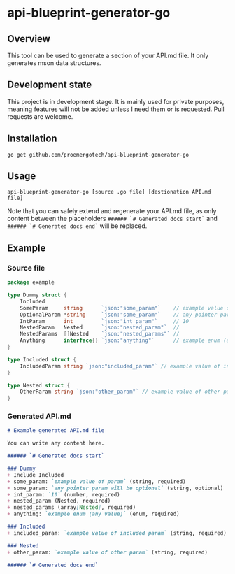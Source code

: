 api-blueprint-generator-go
========

## Overview

This tool can be used to generate a section of your API.md file. It only generates mson data structures.

## Development state

This project is in development stage. It is mainly used for private purposes, meaning features will not be added unless I need them or is requested. Pull requests are welcome. 

## Installation

`go get github.com/proemergotech/api-blueprint-generator-go`

## Usage

`api-blueprint-generator-go [source .go file] [destionation API.md file]`

Note that you can safely extend and regenerate your API.md file, as only content between the placeholders
``` ###### `# Generated docs start` ``` and ``` ###### `# Generated docs end` ``` will be replaced.

## Example

### Source file

```go
package example

type Dummy struct {
	Included
	SomeParam     string      `json:"some_param"`    // example value of param
	OptionalParam *string     `json:"some_param"`    // any pointer param will be optional
	IntParam      int         `json:"int_param"`     // 10
	NestedParam   Nested      `json:"nested_param"`  //
	NestedParams  []Nested    `json:"nested_params"` //
	Anything      interface{} `json:"anything"`      // example enum (any value)
}

type Included struct {
	IncludedParam string `json:"included_param"` // example value of included param
}

type Nested struct {
	OtherParam string `json:"other_param"` // example value of other param
}
```

### Generated API.md

```markdown
# Example generated API.md file

You can write any content here.

###### `# Generated docs start`

### Dummy
+ Include Included
+ some_param: `example value of param` (string, required)
+ some_param: `any pointer param will be optional` (string, optional)
+ int_param: `10` (number, required)
+ nested_param (Nested, required)
+ nested_params (array[Nested], required)
+ anything: `example enum (any value)` (enum, required)

### Included
+ included_param: `example value of included param` (string, required)

### Nested
+ other_param: `example value of other param` (string, required)

###### `# Generated docs end`
```
